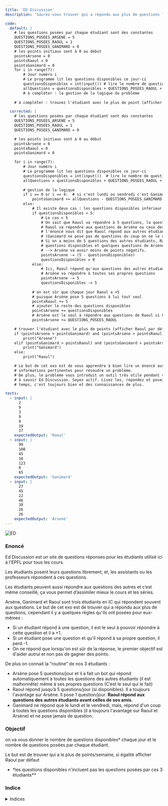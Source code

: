 ```yaml
---
title: 'ED Discussion'
description: 'Saurez-vous trouver qui a répondu aux plus de questions ?'

code:
  default: |
    # les questions posées par chaque étudiant sont des constantes
    QUESTIONS_POSEES_ARSENE = 5
    QUESTIONS_POSEES_RAOUL = 1
    QUESTIONS_POSEES_GANIMARD = 0
    # les points initiaux sont à 0 au debut
    pointsArsene = 0
    pointsRaoul = 0
    pointsGanimard = 0
    for i in range(7):
        # Jour numéro i
        # Le programme lit les questions disponibles ce jour-ci
        questionsDisponibles = int(input()) # lire le nombre de questions disponibles ce jour là
        allQuestions = questionsDisponibles + QUESTIONS_POSEES_RAOUL + QUESTIONS_POSEES_GANIMARD + QUESTIONS_POSEES_ARSENE
        # à compléter : la gestion de la logique du problème
        
    # à compléter : trouvez l'étudiant avec le plus de point (afficher Raoul par défaut en cas d'égalité)

  corrected: |
    # les questions posées par chaque étudiant sont des constantes
    QUESTIONS_POSEES_ARSENE = 5
    QUESTIONS_POSEES_RAOUL = 1
    QUESTIONS_POSEES_GANIMARD = 0

    # les points initiaux sont à 0 au début
    pointsArsene = 0
    pointsRaoul = 0
    pointsGanimard = 0

    for i in range(7):
        # Jour numéro i
        # Le programme lit les questions disponibles ce jour-ci
        questionsDisponibles = int(input())  # lire le nombre de questions disponibles ce jour-là
        allQuestions = questionsDisponibles + QUESTIONS_POSEES_RAOUL + QUESTIONS_POSEES_GANIMARD + QUESTIONS_POSEES_ARSENE
        
        # gestion de la logique
        if i == 0 or i == 4:  # si c'est lundi ou vendredi c'est Ganimard qui répond à toutes les questions
            pointsGanimard += allQuestions - QUESTIONS_POSEES_GANIMARD
        else:
            # Il existe deux cas : les questions disponibles inférieur à 5 et les questions dispo supérieurs ou égale à 5
            if questionsDisponibles < 5:
                # Le cas < 5
                # On sait que Raoul va répondre à 5 questions, la question qui se pose est :
                # Raoul va répondre aux questions de Arsène ou ceux des autres étudiants ?
                # l'énoncé nous dit que Raoul répond aux autres étudiants avant celles de ses amis
                # (Ganimard ne pose pas de questions du coup on ne le compte pas)
                # Si on a moins de 5 questions des autres étudiants, Raoul va répondre à toutes les
                # questions disponibles et quelques questions de Arsène
                # --> Arsène va avoir moins de points négatifs.
                pointsArsene -= (5 - questionsDisponibles)
                questionsDisponibles = 0
            else:
                # Ici, Raoul répond qu'aux questions des autres étudiants
                # Arsène va répondre à toutes ses propres questions
                pointsArsene -= 5
                questionsDisponibles -= 5
            
            # on est sûr que chaque jour Raoul a +5
            # puisque Arsène pose 5 questions à lui tout seul
            pointsRaoul += 5
            # ajouter le reste des questions disponibles
            pointsArsene += questionsDisponibles
            # Arsène est le seul à répondre aux questions de Raoul si Ganimard ne le fait pas
            pointsArsene += QUESTIONS_POSEES_RAOUL

    # trouver l'étudiant avec le plus de points (afficher Raoul par défaut en cas d'égalité)
    if (pointsArsene > pointsGanimard) and (pointsArsene > pointsRaoul):
        print("Arsene")
    elif (pointsGanimard > pointsRaoul) and (pointsGanimard > pointsArsene):
        print("Ganimard")
    else:
        print("Raoul")

    # Le but de cet exo est de vous apprendre à bien lire un énoncé aussi long et extraire toutes les
    # informations pertinentes pour résoudre un problème.
    # De plus, le problème vous introduit un outil très utile pendant votre ba1 et votre parcours à l'EPFL en général
    # à savoir Ed Discussion. Soyez actif. Lisez les, répondez et posez des questions quand vous avez le
    # temps, c'est toujours bien et des connaissances de plus.

tests:
  - input: |
      2
      9
      3
      9
      9
      19
      17
    expectedOutput: 'Raoul'
  - input: |
      99
      100
      45
      10
      123
      8
      65
    expectedOutput: 'Ganimard'
  - input: |
      27
      45
      22
      46
      38
      26
      26
    expectedOutput: 'Arsene'
---
```


![ED](/banner/ed.png)

### Enoncé

Ed Discussion est un site de questions réponses pour les étudiants utilisé ici à l'EPFL pour tous les cours.

Les étudiants posent leurs questions librement, et, les assistants ou les professeurs répondent à ces questions.

Les étudiants peuvent aussi répondre aux questions des autres et c’est même conseillé, ça vous permet d’assimiler mieux le cours et les séries.

Arsène, Ganimard et Raoul sont trois étudiants en IC qui répondent souvent aux questions. Le but de cet exo est de trouver qui a répondu aux plus de questions, cependant il y a quelques règles qu'ils ont posées pour eux-mêmes :

- Si un étudiant répond à une question, il est le seul à pouvoir répondre à cette question et il a +1.
- Si un étudiant pose une question et qu'il répond à sa propre question, il perd -1.
- On ne répond que lorsqu'on est sûr de la réponse, le premier objectif est d'aider autrui et non pas de gagner des points.

De plus on connait la “routine” de nos 3 étudiants :

- Arsène pose 5 questions/jour et il a fait un bot qui répond automatiquement à toutes les questions des autres étudiants (il est malhonnête) même à ses propres questions (C’est le seul qui le fait)
- Raoul répond jusqu’à 5 questions/jour (si disponibles). Il a toujours l'avantage sur Arsène. Il pose 1 question/jour. **Raoul répond aux questions des autres étudiants avant celles de ses amis.**
- Ganimard ne répond que le lundi et le vendredi, mais, répond d'un coup à toutes les questions disponibles (il a toujours l'avantage sur Raoul et Arsène) et ne pose jamais de question.

### Objectif

on va vous donner le nombre de questions disponibles\* chaque jour et le nombre de questions posées par chaque étudiant.

Le but est de trouver qui a le plus de points/semaine, si égalité afficher Raoul par défaut

- \*les questions disponibles n'incluent pas les questions posées par ces 3 étudiants\*\*

### Indice

<details>
  <summary>Indices</summary>
    1. `i` représente le numéro du jour de la semaine… ! `0` est donc Lundi, `1` Mardi, etc.
    2. le 3ème indice est un spoiler, prenez une feuille et un stylo et réfléchissez plus amplement à ce problème (piste : lisez bien l’énoncé, divisez les situations par étudiant, par jour et étudiez les dépendances qui existent entre les différents facteurs de l’exercice…)
    3. Il y a plusieurs cas à gérer :
    - le cas du Lundi et du Vendredi, où Ganimard seulement répond
    - sinon
        - Raoul a chaque jour (=/= Lundi, Vendredi) 5 points. Pourquoi ? son ami Arsène pose chaque jour 5 questions et Raoul a l’avantage sur Arsène (c.-à-d. il répond avant lui), donc il est sur d’avoir les 5 points chaque jour (=/= Lundi, Vendredi) malgré toutes les conditions.
        - dans le cas où le nombre de questions disponibles est inférieur à 5 (dans ce cas Arsène va répondre à une partie de ses propres questions, points négatifs !)
        - dans le cas où le nombre de questions disponibles est plus que 5, alors Arsène va répondre à ses 5 questions (points négatifs !) + le reste (les questions restantes après que Raoul ait répondu sur les 5 questions)  des “questions disponibles” (points positifs !)

</details>
